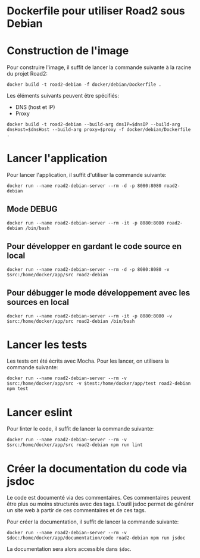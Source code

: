 # Dockerfile pour utiliser Road2 sous Debian


# Construction de l'image

Pour construire l'image, il suffit de lancer la commande suivante à la racine du projet Road2:
```
docker build -t road2-debian -f docker/debian/Dockerfile .
```

Les éléments suivants peuvent être spécifiés:
- DNS (host et IP)
- Proxy

```
docker build -t road2-debian --build-arg dnsIP=$dnsIP --build-arg dnsHost=$dnsHost --build-arg proxy=$proxy -f docker/debian/Dockerfile .
```

# Lancer l'application

Pour lancer l'application, il suffit d'utiliser la commande suivante:
```
docker run --name road2-debian-server --rm -d -p 8080:8080 road2-debian
```

## Mode DEBUG
```
docker run --name road2-debian-server --rm -it -p 8080:8080 road2-debian /bin/bash
```

## Pour développer en gardant le code source en local
```
docker run --name road2-debian-server --rm -d -p 8080:8080 -v $src:/home/docker/app/src road2-debian
```

## Pour débugger le mode développement avec les sources en local
```
docker run --name road2-debian-server --rm -it -p 8080:8080 -v $src:/home/docker/app/src road2-debian /bin/bash
```

# Lancer les tests

Les tests ont été écrits avec Mocha. Pour les lancer, on utilisera la commande suivante:
```
docker run --name road2-debian-server --rm -v $src:/home/docker/app/src -v $test:/home/docker/app/test road2-debian npm test
```

# Lancer eslint

Pour linter le code, il suffit de lancer la commande suivante:
```
docker run --name road2-debian-server --rm -v $src:/home/docker/app/src road2-debian npm run lint
```

# Créer la documentation du code via jsdoc

Le code est documenté via des commentaires. Ces commentaires peuvent être plus ou moins structurés avec des tags. L'outil jsdoc permet de générer un site web à partir de ces commentaires et de ces tags.

Pour créer la documentation, il suffit de lancer la commande suivante:
```
docker run --name road2-debian-server --rm -v $doc:/home/docker/app/documentation/code road2-debian npm run jsdoc
```

La documentation sera alors accessible dans `$doc`.
